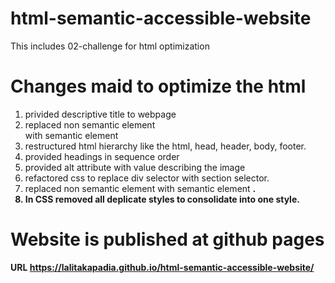 # html-semantic-accessible-website
This includes 02-challenge for html optimization

# Changes maid to optimize the html
1. privided descriptive title to webpage 
2. replaced non semantic element <div> with semantic element <section>
3. restructured html hierarchy like the html, head, header, body, footer.
4. provided headings in sequence order 
5. provided alt attribute with value describing the image
6. refactored css to replace div selector with section selector. 
7. replaced non semantic element <span> with semantic element <strong>.
8. In CSS removed all deplicate styles to consolidate into one style.

# Website is published at github pages
URL https://lalitakapadia.github.io/html-semantic-accessible-website/
